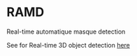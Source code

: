 # RAMD
Real-time automatique masque detection

See for Real-time 3D object detection [here](https://ai.googleblog.com/2020/03/real-time-3d-object-detection-on-mobile.html)
